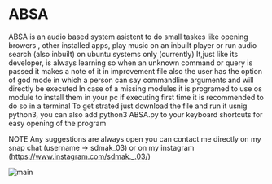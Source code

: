 # ABSA
ABSA is an audio based system asistent to do small taskes like opening browers , other installed apps, play music on an inbuilt player or run audio search (also inbuilt) on ubuntu systems only (currently)
It,just like its developer, is always learning so when an unknown command or query is passed it makes a note of it in improvement file also the user has the option of god mode in which a person can say commandline arguments and will directly be executed
In case of a missing modules it is programed to use os module to install them in your pc if executing first time it is recommended to do so in a terminal
To get strated just download the file and run it usnig python3, you can also add python3 ABSA.py to your keyboard shortcuts for easy opening of the program

NOTE Any suggestions are always open you can contact me directly on my snap chat (username -> sdmak_03) or on my instagram (https://www.instagram.com/sdmak._.03/) 


![main](https://user-images.githubusercontent.com/101937683/180070824-f1fa8441-ebe8-4d96-9ddd-f75da34bbedf.png)
